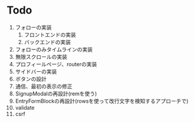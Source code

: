 # Todo
1. フォローの実装
    1. フロントエンドの実装
    1. バックエンドの実装
1. フォローのみタイムラインの実装
1. 無限スクロールの実装
1. プロフィールページ、routerの実装
1. サイドバーの実装
1. ボタンの設計
1. 通信、最初の表示の修正
1. SignupModalの再設計(remを使う)
1. EntryFormBlockの再設計(rowsを使って改行文字を検知するアプローチで)
1. validate
1. csrf